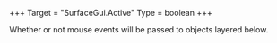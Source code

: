 +++
Target = "SurfaceGui.Active"
Type = boolean
+++

Whether or not mouse events will be passed to objects layered below.